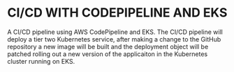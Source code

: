# CI/CD WITH CODEPIPELINE AND EKS
A CI/CD pipeline using AWS CodePipeline and EKS. The CI/CD pipeline will deploy a tier two Kubernetes service, after making a change to the GitHub repository a new image will be built and the deployment object will be patched rolling out a new version of the applicaiton in the Kubernetes cluster running on EKS.
